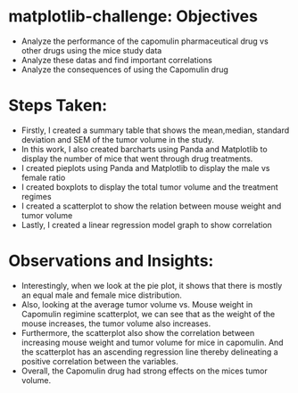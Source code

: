 # matplotlib-challenge: Objectives
* Analyze the performance of the capomulin pharmaceutical drug vs other drugs using the mice study data
* Analyze these datas and find important correlations
* Analyze the consequences of using the Capomulin drug

# Steps Taken:
* Firstly, I created a summary table that shows the mean,median, standard deviation and SEM of the tumor volume in the study.
* In this work, I also created barcharts using Panda and Matplotlib to display the number of mice that went through drug treatments.
* I created pieplots using Panda and Matplotlib to display the male vs female ratio
* I created boxplots to display the total tumor volume and the treatment regimes
* I created a scatterplot to show the relation between mouse weight and tumor volume
* Lastly, I created a linear regression model graph to show correlation

# Observations and Insights:
* Interestingly, when we look at the pie plot, it shows that there is mostly an equal male and female mice distribution.
* Also, looking at the average tumor volume vs. Mouse weight in Capomulin regimine scatterplot, we can see that as the weight of the mouse increases, the tumor volume also increases.
* Furthermore, the scatterplot also show the correlation between increasing mouse weight and tumor volume for mice in capomulin. And the scatterplot has an ascending regression line thereby delineating a positive correlation between the variables.
* Overall, the Capomulin drug had strong effects on the mices tumor volume.

